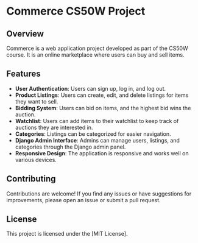# Commerce CS50W Project

## Overview
Commerce is a web application project developed as part of the CS50W course. It is an online marketplace where users can buy and sell items.

## Features
- **User Authentication**: Users can sign up, log in, and log out.
- **Product Listings**: Users can create, edit, and delete listings for items they want to sell.
- **Bidding System**: Users can bid on items, and the highest bid wins the auction.
- **Watchlist**: Users can add items to their watchlist to keep track of auctions they are interested in.
- **Categories**: Listings can be categorized for easier navigation.
- **Django Admin Interface**: Admins can manage users, listings, and categories through the Django admin panel.
- **Responsive Design**: The application is responsive and works well on various devices.

## Contributing
Contributions are welcome! If you find any issues or have suggestions for improvements, please open an issue or submit a pull request.

## License
This project is licensed under the [MIT License].
